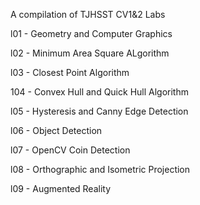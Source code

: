 A compilation of TJHSST CV1&2 Labs

l01 - Geometry and Computer Graphics

l02 - Minimum Area Square ALgorithm

l03 - Closest Point Algorithm

104 - Convex Hull and Quick Hull Algorithm

l05 - Hysteresis and Canny Edge Detection

l06 - Object Detection

l07 - OpenCV Coin Detection

l08 - Orthographic and Isometric Projection

l09 - Augmented Reality
